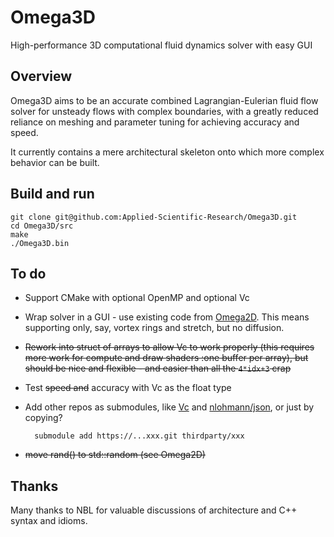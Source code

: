 # Omega3D
High-performance 3D computational fluid dynamics solver with easy GUI

## Overview

Omega3D aims to be an accurate combined Lagrangian-Eulerian fluid flow solver for unsteady flows with complex boundaries, with a greatly reduced reliance on meshing and parameter tuning for achieving accuracy and speed.

It currently contains a mere architectural skeleton onto which more complex behavior can be built.

## Build and run

    git clone git@github.com:Applied-Scientific-Research/Omega3D.git
    cd Omega3D/src
    make
    ./Omega3D.bin

## To do

* Support CMake with optional OpenMP and optional Vc
* Wrap solver in a GUI - use existing code from [Omega2D](https://github.com/Applied-Scientific-Research/Omega2D). This means supporting only, say, vortex rings and stretch, but no diffusion.
* ~~Rework into struct of arrays to allow Vc to work properly (this requires more work for compute and draw shaders :one buffer per array), but should be nice and flexible - and easier than all the `4*idx+3` crap~~
* Test ~~speed and~~ accuracy with Vc as the float type
* Add other repos as submodules, like [Vc](https://github.com/VcDevel/Vc) and [nlohmann/json](https://github.com/nlohmann/json), or just by copying?

        submodule add https://...xxx.git thirdparty/xxx

* ~~move rand() to std::random (see Omega2D)~~

## Thanks

Many thanks to NBL for valuable discussions of architecture and C++ syntax and idioms.
